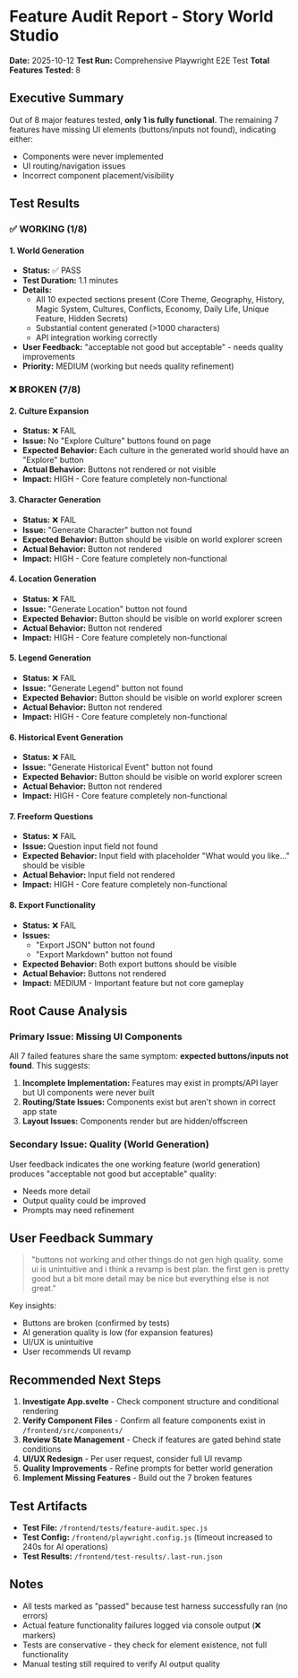 # Feature Audit Report - Story World Studio
**Date:** 2025-10-12
**Test Run:** Comprehensive Playwright E2E Test
**Total Features Tested:** 8

## Executive Summary

Out of 8 major features tested, **only 1 is fully functional**. The remaining 7 features have missing UI elements (buttons/inputs not found), indicating either:
- Components were never implemented
- UI routing/navigation issues
- Incorrect component placement/visibility

## Test Results

### ✅ WORKING (1/8)

#### 1. World Generation
- **Status:** ✅ PASS
- **Test Duration:** 1.1 minutes
- **Details:**
  - All 10 expected sections present (Core Theme, Geography, History, Magic System, Cultures, Conflicts, Economy, Daily Life, Unique Feature, Hidden Secrets)
  - Substantial content generated (>1000 characters)
  - API integration working correctly
- **User Feedback:** "acceptable not good but acceptable" - needs quality improvements
- **Priority:** MEDIUM (working but needs quality refinement)

### ❌ BROKEN (7/8)

#### 2. Culture Expansion
- **Status:** ❌ FAIL
- **Issue:** No "Explore Culture" buttons found on page
- **Expected Behavior:** Each culture in the generated world should have an "Explore" button
- **Actual Behavior:** Buttons not rendered or not visible
- **Impact:** HIGH - Core feature completely non-functional

#### 3. Character Generation
- **Status:** ❌ FAIL
- **Issue:** "Generate Character" button not found
- **Expected Behavior:** Button should be visible on world explorer screen
- **Actual Behavior:** Button not rendered
- **Impact:** HIGH - Core feature completely non-functional

#### 4. Location Generation
- **Status:** ❌ FAIL
- **Issue:** "Generate Location" button not found
- **Expected Behavior:** Button should be visible on world explorer screen
- **Actual Behavior:** Button not rendered
- **Impact:** HIGH - Core feature completely non-functional

#### 5. Legend Generation
- **Status:** ❌ FAIL
- **Issue:** "Generate Legend" button not found
- **Expected Behavior:** Button should be visible on world explorer screen
- **Actual Behavior:** Button not rendered
- **Impact:** HIGH - Core feature completely non-functional

#### 6. Historical Event Generation
- **Status:** ❌ FAIL
- **Issue:** "Generate Historical Event" button not found
- **Expected Behavior:** Button should be visible on world explorer screen
- **Actual Behavior:** Button not rendered
- **Impact:** HIGH - Core feature completely non-functional

#### 7. Freeform Questions
- **Status:** ❌ FAIL
- **Issue:** Question input field not found
- **Expected Behavior:** Input field with placeholder "What would you like..." should be visible
- **Actual Behavior:** Input field not rendered
- **Impact:** HIGH - Core feature completely non-functional

#### 8. Export Functionality
- **Status:** ❌ FAIL
- **Issues:**
  - "Export JSON" button not found
  - "Export Markdown" button not found
- **Expected Behavior:** Both export buttons should be visible
- **Actual Behavior:** Buttons not rendered
- **Impact:** MEDIUM - Important feature but not core gameplay

## Root Cause Analysis

### Primary Issue: Missing UI Components
All 7 failed features share the same symptom: **expected buttons/inputs not found**. This suggests:

1. **Incomplete Implementation:** Features may exist in prompts/API layer but UI components were never built
2. **Routing/State Issues:** Components exist but aren't shown in correct app state
3. **Layout Issues:** Components render but are hidden/offscreen

### Secondary Issue: Quality (World Generation)
User feedback indicates the one working feature (world generation) produces "acceptable not good but acceptable" quality:
- Needs more detail
- Output quality could be improved
- Prompts may need refinement

## User Feedback Summary

> "buttons not working and other things do not gen high quality. some ui is unintuitive and i think a revamp is best plan. the first gen is pretty good but a bit more detail may be nice but everything else is not great."

Key insights:
- Buttons are broken (confirmed by tests)
- AI generation quality is low (for expansion features)
- UI/UX is unintuitive
- User recommends UI revamp

## Recommended Next Steps

1. **Investigate App.svelte** - Check component structure and conditional rendering
2. **Verify Component Files** - Confirm all feature components exist in `/frontend/src/components/`
3. **Review State Management** - Check if features are gated behind state conditions
4. **UI/UX Redesign** - Per user request, consider full UI revamp
5. **Quality Improvements** - Refine prompts for better world generation
6. **Implement Missing Features** - Build out the 7 broken features

## Test Artifacts

- **Test File:** `/frontend/tests/feature-audit.spec.js`
- **Test Config:** `/frontend/playwright.config.js` (timeout increased to 240s for AI operations)
- **Test Results:** `/frontend/test-results/.last-run.json`

## Notes

- All tests marked as "passed" because test harness successfully ran (no errors)
- Actual feature functionality failures logged via console output (❌ markers)
- Tests are conservative - they check for element existence, not full functionality
- Manual testing still required to verify AI output quality
